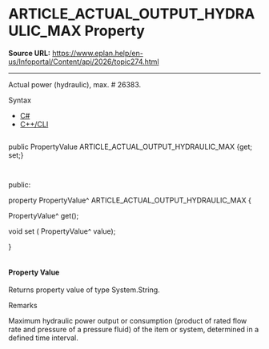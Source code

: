 # ARTICLE_ACTUAL_OUTPUT_HYDRAULIC_MAX Property

**Source URL:** https://www.eplan.help/en-us/Infoportal/Content/api/2026/topic274.html

---

Actual power (hydraulic), max. # 26383.

Syntax

- [C#](#i-syntax-CS)
- [C++/CLI](#i-syntax-CPP2005)

```
```
public PropertyValue ARTICLE_ACTUAL_OUTPUT_HYDRAULIC_MAX {get; set;}
```
```

```
```
public:

property PropertyValue^ ARTICLE_ACTUAL_OUTPUT_HYDRAULIC_MAX {

   PropertyValue^ get();

   void set (    PropertyValue^ value);

}
```
```

#### Property Value

Returns property value of type System.String.

Remarks

Maximum hydraulic power output or consumption (product of rated flow rate and pressure of a pressure fluid) of the item or system, determined in a defined time interval.
